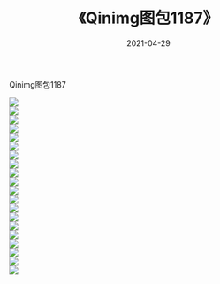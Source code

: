 ﻿---
layout: post
title:  《Qinimg图包1187》
date:   2021-04-29
img: http://imgx.orgx.ga/Qinimg图包/Qinimg图包1187/000.jpg
categories: [美女, 清纯, 唯美]
---

Qinimg图包1187

 ![](http://imgx.orgx.ga/Qinimg图包/Qinimg图包1187/001.jpg) <br>![](http://imgx.orgx.ga/Qinimg图包/Qinimg图包1187/002.jpg) <br>![](http://imgx.orgx.ga/Qinimg图包/Qinimg图包1187/003.jpg) <br>![](http://imgx.orgx.ga/Qinimg图包/Qinimg图包1187/004.jpg) <br>![](http://imgx.orgx.ga/Qinimg图包/Qinimg图包1187/005.jpg) <br>![](http://imgx.orgx.ga/Qinimg图包/Qinimg图包1187/006.jpg) <br>![](http://imgx.orgx.ga/Qinimg图包/Qinimg图包1187/007.jpg) <br>![](http://imgx.orgx.ga/Qinimg图包/Qinimg图包1187/008.jpg) <br>![](http://imgx.orgx.ga/Qinimg图包/Qinimg图包1187/009.jpg) <br>![](http://imgx.orgx.ga/Qinimg图包/Qinimg图包1187/010.jpg) <br>![](http://imgx.orgx.ga/Qinimg图包/Qinimg图包1187/011.jpg) <br>![](http://imgx.orgx.ga/Qinimg图包/Qinimg图包1187/012.jpg) <br>![](http://imgx.orgx.ga/Qinimg图包/Qinimg图包1187/013.jpg) <br>![](http://imgx.orgx.ga/Qinimg图包/Qinimg图包1187/014.jpg) <br>![](http://imgx.orgx.ga/Qinimg图包/Qinimg图包1187/015.jpg) <br>![](http://imgx.orgx.ga/Qinimg图包/Qinimg图包1187/016.jpg) <br>![](http://imgx.orgx.ga/Qinimg图包/Qinimg图包1187/017.jpg) <br>![](http://imgx.orgx.ga/Qinimg图包/Qinimg图包1187/018.jpg) <br>![](http://imgx.orgx.ga/Qinimg图包/Qinimg图包1187/019.jpg) <br>![](http://imgx.orgx.ga/Qinimg图包/Qinimg图包1187/020.jpg) <br>